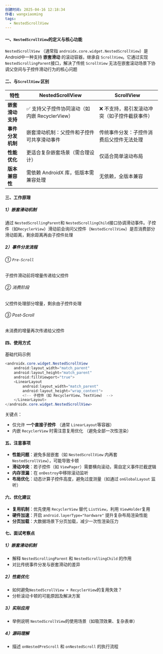```yaml
---
创建时间: 2025-04-16 12:18:34
作者: wangxiaoming
tags:
  - NestedScrollView
---
```

#### 一、`NestedScrollView`的定义与核心功能
`NestedScrollView` （通常指 `androidx.core.widget.NestedScrollView`）是Android中一种支持 **嵌套滑动** 的滚动容器，继承自 `ScrollView`。它通过实现 `NestedScrollingParent`接口，解决了传统 `ScrollView` 无法在嵌套滚动场景下协调父空间与子控件滑动行为的核心问题
#### 二、与`ScrollView` 区别
| ​**特性**​     | ​**NestedScrollView**​             | ​**ScrollView**​            |
| ------------ | ---------------------------------- | --------------------------- |
| ​**嵌套滑动支持**​ | ✅ 支持父子控件协同滚动（如内嵌 RecyclerView）<br> | ❌ 不支持，易引发滚动冲突（如子控件截获事件）<br> |
| ​**事件分发机制**​ | 嵌套滑动机制：父控件和子控件可共享滑动事件<br>          | 传统事件分发：子控件消费后父控件无法处理<br>    |
| ​**性能优化**​   | 更适合复杂嵌套场景（需合理设计）<br>               | 仅适合简单滚动布局<br>               |
| ​**版本兼容性**​  | 需依赖 AndroidX 库，低版本需兼容处理<br>        | 无依赖，全版本兼容                   |
#### 三、工作原理
##### 1）嵌套滑动机制
通过 `NestedScrollingParent`和 `NestedScrollingChild`接口协调滑动事件。子控件（如`RecyclerView`）滑动前会询问父控件（`NestedScrollView`）是否消费部分滑动距离，剩余距离再由子控件处理
##### 2）事件分发流程
###### ① `Pre-Scroll`
子控件滑动前将增量传递给父控件
###### ② 消费阶段
父控件处理部分增量，剩余由子控件处理
###### ③ Post-Scroll
未消费的增量再次传递给父控件

#### 四、使用方式
基础代码示例
```java
<androidx.core.widget.NestedScrollView
    android:layout_width="match_parent"
    android:layout_height="match_parent"
    android:fillViewport="true">
    <LinearLayout
        android:layout_width="match_parent"
        android:layout_height="wrap_content">
        <!-- 子控件（如 RecyclerView、TextView） -->
    </LinearLayout>
</androidx.core.widget.NestedScrollView>
```
关键点：
- 仅允许 **一个直接子控件** （通常 `LinearLayout`等容器）
- 内嵌 `RecyclerView` 时需注意复用优化 （避免全部一次性渲染）
#### 五、注意事项
- **性能问题**：避免多层嵌套（如 `NestedScrollView` 内再套 `NestedScrollView`），可能导致卡顿
- **滑动冲突**：若子控件（如 `ViewPager`）需要横向滚动，需自定义事件拦截逻辑
- **内存泄漏**：在 `onDestroy`中移除滚动监听
- **布局优化**：动态计算子控件高度，避免过度测量（如通过 `onGlobalLayout` 监听）

#### 六、优化建议
- **复用机制**：优先使用 `RecyclerView` 替代 `ListView`，利用 `ViewHolder`复用
- **硬件加速**：开启 `android.layerType="hardware"` 提升复杂布局渲染性能
- **分页加载**：大数据场景下分页加载，减少一次性渲染压力

#### 七、面试考察点
##### 1）嵌套滑动机制
- 解释 `NestedScrollingParent` 和 `NestedScrollingChild` 的作用
- 对比传统事件分发与嵌套滑动的差异
##### 2）性能优化
- 如何避免`NestedScrollView + RecyclerView`的复用失效？
- 分析滚动卡顿的可能原因及解决方案
##### 3）实际应用
- 举例说明 `NestedScrollView`的使用场景（如吸顶效果、复杂表单）
##### 4）源码理解
- 描述 `onNestedPreScroll` 和 `onNestedScroll` 的执行流程